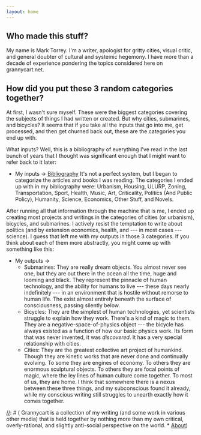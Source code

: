 ```yaml
---
layout: home
---
```


[//]: # (A test comment before main body text.)

## Who made this stuff?
My name is Mark Torrey. I'm a writer, apologist for gritty cities,
visual critic, and general doubter of cultural and systemic hegemony.
I have more than a decade of experience pondering the topics
considered here on grannycart.net.

## How did you put these 3 random categories together?
At first, I wasn't sure myself. These were the biggest categories
covering the subjects of things I had written or created. But why
cities, submarines, and bicycles? It seems that if you take all the
inputs that go into me, get processed, and then get churned back out,
these are the categories you end up with.

What inputs? Well, this is a bibliography of everything I've read in
the last bunch of years that I thought was significant enough that
I might want to refer back to it later:
* My inputs -> [Bibliography](http://grannycart.net/bibliography/)
It's not a perfect system, but I began to categorize the articles and
books I was reading. The categories I ended up with in my bibliography
were: Urbanism, Housing, ULURP, Zoning, Transportation, Sport, Health,
Music, Art, Criticality, Politics (And Public Policy), Humanity,
Science, Economics, Other Stuff, and Novels.

After running all that information through the machine that is me,
I ended up creating most projects and writings in the categories of
cities (or urbanism), bicycles, and submarines. I actively resist the
temptation to write about politics (and by extension economics,
health, and --- in most cases --- science). I guess that left me with
my outputs in those 3 categories. If you think about each of them more
abstractly, you might come up with something like this:
* My outputs ->
	* Submarines: They are really dream objects. You almost never
	see one, but they are out there in the ocean all the time,
	huge and looming and black. They represent the pinnacle of
	human technology, and the ability for humans to live --- these
	days nearly indefinitely --- in an environment that is hostile
	without remorse to human life. The exist almost entirely
	beneath the surface of consciousness, passing silently below.
	* Bicycles: They are the simplest of human technologies, yet scientists
	struggle to explain how they work. There's a kind of magic to
	them. They are a negative-space-of-physics object --- the
	bicycle has always existed as a function of how our basic
	physics work. Its form that was never invented, it was
	_discovered_. It has a very special relationship with cities.
	* Cities: They are the greatest collective art project of
	humankind. Though they are kinetic works that are never done
	and continually evolving. To some they are engines of economy.
	To others they are enormous sculptural objects. To others they
	are focal points of magic, where the ley lines of human
	culture come together. To most of us, they are home.
I think that somewhere there is a nexus between these three things,
and my subconscious found it already, while my conscious writing still
struggles to unearth exactly how it comes together.


[//]: # ( Grannycart is a collection of my writing (and some work in various other media) that is held together by nothing more than my own critical, overly-rational, and slightly anti-social perspective on the world.  * [About](About.md))

[//]: # (could say 'slightly-off' instead of 'slightly anti-social'; could also be an ASBO reference -- UK anti-social laws)


